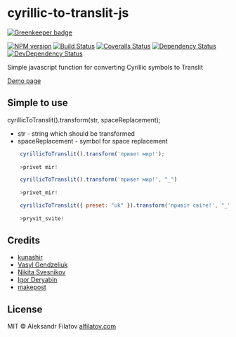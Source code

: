 # cyrillic-to-translit-js

[![Greenkeeper badge](https://badges.greenkeeper.io/greybax/cyrillic-to-translit-js.svg)](https://greenkeeper.io/)

[![NPM version][npm-image]][npm-url]
[![Build Status][travis-image]][travis-url]
[![Coveralls Status][coveralls-image]][coveralls-url]
[![Dependency Status][depstat-image]][depstat-url]
[![DevDependency Status][depstat-dev-image]][depstat-dev-url]

[npm-url]: https://npmjs.org/package/cyrillic-to-translit-js
[npm-image]: https://img.shields.io/npm/v/cyrillic-to-translit-js.svg

[travis-url]: https://travis-ci.org/greybax/cyrillic-to-translit-js
[travis-image]: https://travis-ci.org/greybax/cyrillic-to-translit-js.svg

[coveralls-url]: https://coveralls.io/r/greybax/cyrillic-to-translit-js
[coveralls-image]: https://img.shields.io/coveralls/greybax/cyrillic-to-translit-js.svg

[depstat-url]: https://david-dm.org/greybax/cyrillic-to-translit-js
[depstat-image]: https://david-dm.org/greybax/cyrillic-to-translit-js.svg

[depstat-dev-url]: https://david-dm.org/greybax/cyrillic-to-translit-js
[depstat-dev-image]: https://david-dm.org/greybax/cyrillic-to-translit-js/dev-status.svg


Simple javascript function for converting Cyrillic symbols to Translit

[Demo page](https://greybax.github.io/cyrillic-to-translit-js)

## Simple to use
cyrillicToTranslit().transform(str, spaceReplacement);
* str - string which should be transformed
* spaceReplacement - symbol for space replacement

```javascript
    cyrillicToTranslit().transform('привет мир!');
    
    >privet mir!
```

```javascript
    cyrillicToTranslit().transform('привет мир!', "_")
    
    >privet_mir!
```

```javascript
    cyrillicToTranslit({ preset: "uk" }).transform('привіт світе!', "_")
    
    >pryvit_svite!
```

## Credits

* [kunashir](https://github.com/kunashir)
* [Vasyl Gendzeliuk](https://github.com/vasergen)
* [Nikita Svesnikov](https://github.com/nitruxa)
* [Igor Deryabin](https://github.com/rodweb)
* [makepost](https://github.com/makepost)

## License

MIT © Aleksandr Filatov [alfilatov.com](http://alfilatov.com)
